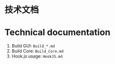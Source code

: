 # 技术文档

# Technical documentation

1. Build GUI: `Build_*.md`
2. Build Core: `Build_Core.md`
3. Hook.js usage: `HookJS.md`
